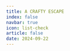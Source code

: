 ```yaml
---
title: A CRAFTY ESCAPE
index: false
navbar: true
icon: list-check
article: false
date: 2024-09-22
---
```

